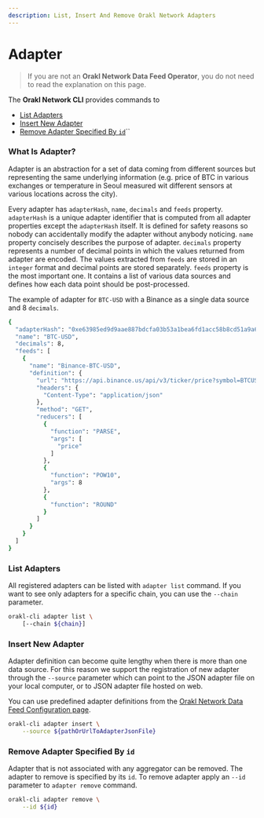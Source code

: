 ```yaml
---
description: List, Insert And Remove Orakl Network Adapters
---
```


# Adapter

> If you are not an **Orakl Network Data Feed Operator**, you do not need to read the explanation on this page.

The **Orakl Network CLI** provides commands to

* [List Adapters](adapter.md#list-adapters)
* [Insert New Adapter](adapter.md#add-new-adapter)
* [Remove Adapter Specified By `id`](adapter.md#remove-adapter-specified-by-id)``

### What Is Adapter?

Adapter is an abstraction for a set of data coming from different sources but representing the same underlying information (e.g. price of BTC in various exchanges or temperature in Seoul measured wit different sensors at various locations across the city).

Every adapter has `adapterHash`, `name`, `decimals` and `feeds` property. `adapterHash` is a unique adapter identifier that is computed from all adapter properties except the `adapterHash` itself. It is defined for safety reasons so nobody can accidentally modify the adapter without anybody noticing. `name` property concisely describes the purpose of adapter. `decimals` property represents a number of decimal points in which the values returned from adapter are encoded. The values extracted from `feeds` are stored in an `integer` format and decimal points are stored separately. `feeds` property is the most important one. It contains a list of various data sources and defines how each data point should be post-processed.

The example of adapter for `BTC-USD` with a Binance as a single data source and 8 `decimals`.

```sh
{
  "adapterHash": "0xe63985ed9d9aae887bdcfa03b53a1bea6fd1acc58b8cd51a9a69ede43eac6235",
  "name": "BTC-USD",
  "decimals": 8,
  "feeds": [
    {
      "name": "Binance-BTC-USD",
      "definition": {
        "url": "https://api.binance.us/api/v3/ticker/price?symbol=BTCUSD",
        "headers": {
          "Content-Type": "application/json"
        },
        "method": "GET",
        "reducers": [
          {
            "function": "PARSE",
            "args": [
              "price"
            ]
          },
          {
            "function": "POW10",
            "args": 8
          },
          {
            "function": "ROUND"
          }
        ]
      }
    }
  ]
}
```

### List Adapters

All registered adapters can be listed with `adapter list` command. If you want to see only adapters for a specific chain, you can use the `--chain` parameter.

```sh
orakl-cli adapter list \
    [--chain ${chain}]
```

### Insert New Adapter

Adapter definition can become quite lengthy when there is more than one data source. For this reason we support the registration of new adapter through the `--source` parameter which can point to the JSON adapter file on your local computer, or to JSON adapter file hosted on web.

You can use predefined adapter definitions from the [Orakl Network Data Feed Configuration page](https://bisonai.github.io/orakl-config/).

```sh
orakl-cli adapter insert \
    --source ${pathOrUrlToAdapterJsonFile}
```

### Remove Adapter Specified By `id`

Adapter that is not associated with any aggregator can be removed. The adapter to remove is specified by its `id`. To remove adapter apply an `--id` parameter to `adapter remove` command.&#x20;

```sh
orakl-cli adapter remove \
    --id ${id}
```
